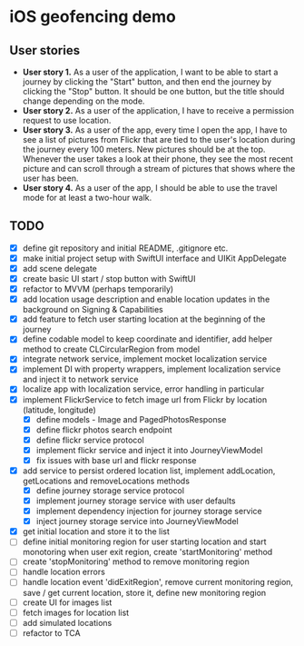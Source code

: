 # iOS geofencing demo
## User stories
- **User story 1.** As a user of the application, I want to be able to start a journey by clicking the "Start" button, and then end the journey by clicking the "Stop" button. It should be one button, but the title should change depending on the mode.
- **User story 2.** As a user of the application, I have to receive a permission request to use location.
- **User story 3.** As a user of the app, every time I open the app, I have to see a list of pictures from Flickr that are tied to the user's location during the journey every 100 meters. New pictures should be at the top. Whenever the user takes a look at their phone, they see the most recent picture and can scroll through a stream of pictures that shows where the user has been.
- **User story 4.** As a user of the app, I should be able to use the travel mode for at least a two-hour walk.

## TODO
- [x] define git repository and initial README, .gitignore etc.
- [x] make initial project setup with SwiftUI interface and UIKit AppDelegate
- [x] add scene delegate
- [x] create basic UI start / stop button with SwiftUI
- [x] refactor to MVVM (perhaps temporarily)
- [x] add location usage description and enable location updates in the background on Signing & Capabilities
- [x] add feature to fetch user starting location at the beginning of the journey
- [x] define codable model to keep coordinate and identifier, add helper method to create CLCircularRegion from model
- [x] integrate network service, implement mocket localization service
- [x] implement DI with property wrappers, implement localization service and inject it to network service
- [x] localize app with localization service, error handling in particular
- [x] implement FlickrService to fetch image url from Flickr by location (latitude, longitude)
    - [x] define models - Image and PagedPhotosResponse
    - [x] define flickr photos search endpoint
    - [x] define flickr service protocol
    - [x] implement flickr service and inject it into JourneyViewModel
    - [x] fix issues with base url and flickr response
- [x] add service to persist ordered location list, implement addLocation, getLocations and removeLocations methods
    - [x] define journey storage service protocol
    - [x] implement journey storage service with user defaults
    - [x] implement dependency injection for journey storage service
    - [x] inject journey storage service into JourneyViewModel
- [x] get initial location and store it to the list
- [ ] define initial monitoring region for user starting location and start monotoring when user exit region, create 'startMonitoring' method
- [ ] create 'stopMonitoring' method to remove monitoring region
- [ ] handle location errors
- [ ] handle location event 'didExitRegion', remove current monitoring region, save / get current location, store it, define new monitoring region
- [ ] create UI for images list
- [ ] fetch images for location list
- [ ] add simulated locations
- [ ] refactor to TCA
